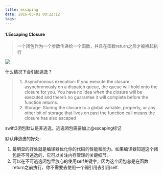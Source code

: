 ```yaml
---
title: escaping
date: 2016-05-01 00:22:12
tags:
---
```


#### 1.Escaping Closure

>  一个闭包作为一个参数传递给一个函数，并且在函数return之后才被唤起执行



![](http://ohbzayk4i.bkt.clouddn.com/16-12-24/50262357-file_1482564200621_e595.png)



什么情况下会引起逃逸？

> 1. Asynchronous execution: If you execute the closure asynchronously on a dispatch queue, the queue will hold onto the closure for you. You have no idea *when* the closure will be executed and there’s no guarantee it will complete before the function returns.
> 2. Storage: Storing the closure to a global variable, property, or any other bit of storage that lives on past the function call means the closure has also escaped

swift3闭包默认是非逃逸，逃逸闭包需要加上@escaping标记

默认非逃逸的好处:

1. 最明显的好处就是编译器优化你的代码的性能和能力。如果编译器知道这个闭包是不可逃逸的，它可以关注内存管理的关键细节。
2. 可以在不可逃逸闭包里放心的使用self关键字，因为这个闭包总是在函数return之前执行，你不需要去使用一个弱引用去引用self.
